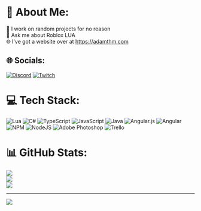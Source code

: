 # 💫 About Me:
🔭 I work on random projects for no reason<br>💬 Ask me about Roblox LUA <br>🌐 I've got a website over at https://adamthm.com


## 🌐 Socials:
[![Discord](https://img.shields.io/badge/Discord-%237289DA.svg?logo=discord&logoColor=white)](https://dsc.bio/adamthm) [![Twitch](https://img.shields.io/badge/Twitch-%239146FF.svg?logo=Twitch&logoColor=white)](https://twitch.tv/AdamTHM_) 

# 💻 Tech Stack:
![Lua](https://img.shields.io/badge/lua-%232C2D72.svg?style=flat-square&logo=lua&logoColor=white) ![C#](https://img.shields.io/badge/c%23-%23239120.svg?style=flat-square&logo=c-sharp&logoColor=white) ![TypeScript](https://img.shields.io/badge/typescript-%23007ACC.svg?style=flat-square&logo=typescript&logoColor=white) ![JavaScript](https://img.shields.io/badge/javascript-%23323330.svg?style=flat-square&logo=javascript&logoColor=%23F7DF1E) ![Java](https://img.shields.io/badge/java-%23ED8B00.svg?style=flat-square&logo=java&logoColor=white) ![Angular.js](https://img.shields.io/badge/angular.js-%23E23237.svg?style=flat-square&logo=angularjs&logoColor=white) ![Angular](https://img.shields.io/badge/angular-%23DD0031.svg?style=flat-square&logo=angular&logoColor=white) ![NPM](https://img.shields.io/badge/NPM-%23000000.svg?style=flat-square&logo=npm&logoColor=white) ![NodeJS](https://img.shields.io/badge/node.js-6DA55F?style=flat-square&logo=node.js&logoColor=white) ![Adobe Photoshop](https://img.shields.io/badge/adobephotoshop-%2331A8FF.svg?style=flat-square&logo=adobephotoshop&logoColor=white) ![Trello](https://img.shields.io/badge/Trello-%23026AA7.svg?style=flat-square&logo=Trello&logoColor=white)
# 📊 GitHub Stats:
![](https://github-readme-stats.vercel.app/api?username=otherAdamthm&theme=dark&hide_border=false&include_all_commits=false&count_private=true)<br/>
![](https://github-readme-streak-stats.herokuapp.com/?user=otherAdamthm&theme=dark&hide_border=false)<br/>
![](https://github-readme-stats.vercel.app/api/top-langs/?username=otherAdamthm&theme=dark&hide_border=false&include_all_commits=false&count_private=true&layout=compact)

---
[![](https://visitcount.itsvg.in/api?id=otherAdamthm&icon=0&color=0)](https://visitcount.itsvg.in)
